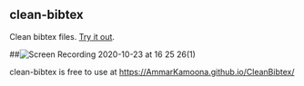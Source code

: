 ## clean-bibtex

Clean bibtex files. [Try it out](https://AmmarKamoona.github.io/CleanBibtex/).

##![Screen Recording 2020-10-23 at 16 25 26(1)](https://user-images.githubusercontent.com/1085434/97023051-dcbcf180-154c-11eb-9185-##6f6de7c2fc68.gif)

clean-bibtex is free to use at https://AmmarKamoona.github.io/CleanBibtex/




